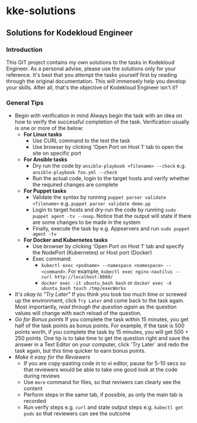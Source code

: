 # kke-solutions
## Solutions for Kodekloud Engineer
### Introduction
This GIT project contains my own solutions to the tasks in Kodekloud Engineer. As a personal advise, please use the solutions only for your reference. It's best that you attempt the tasks yourself first by reading through the original documentation. This will immensely help you develop your skills. After all, that's the objective of Kodekloud Engineer isn't it?

### General Tips
* Begin with verification in mind
    Always begin the task with an idea on how to verify the successful completion of the task. Verification usually is one or more of the below:
    * **For Linux tasks**
      * Use CURL command to the test the task
      * Use browser by clicking 'Open Port on Host 1' tab to open the site on specific port
    * **For Ansible tasks**
      * Dry run the code by `ansible-playbook <filename> --check` e.g. `ansible-playbook foo.yml --check`
      * Run the actual code, login to the target hosts and verify whether the required changes are complete 
    * **For Puppet tasks**
      * Validate the syntax by running `puppet parser validate <filename>` e.g. `puppet parser validate demo.pp`
      * Login to target hosts and dry-run the code by running `sudo puppet agent -tv --noop`. Notice that the output will state if there are some changes to be made in the system
      * Finally, execute the task by e.g. Appservers and run `sudo puppet agent -tv` 
    * **For Docker and Kubernetes tasks**
      * Use browser by clicking 'Open Port on Host 1' tab and specify the NodePort (Kubernetes) or Host port (Docker)
      * Exec command:
        * `kubectl exec <podname> --namespace <namespace> -- <command>`. For example, `kubectl exec nginx-nautilus -- curl http://localhost:8080/`
        * `docker exec -it ubuntu_bash bash` or `docker exec -d ubuntu_bash touch /tmp/execWorks`
* *It's okay to "Try Later"*
  If you think you took too much time or screwed up the environment, click `Try Later` and come back to the task again. Most importantly, *read through the question again* as the question values will change with each reload of the question.
* *Go for Bonus points*
  If you complete the task within 15 minutes, you get half of the task points as bonus points. For example, if the task is 500 points worth, if you complete the task by 15 minutes, you will get 500 + 250 points. One tip is to take time to get the question right and save the answer in a Text Editor on your computer, click 'Try Later` and redo the task again, but this time quicker to earn bonus points.
* *Make it easy for the Reviewers* 
  * If you are copy-pasting code in to vi editor, pause for 5-10 secs so that reviewers would be able to take one good look at the code during reviews
  * Use `more` command for files, so that reviwers can clearly see the content
  * Perform steps in the same tab, if possible, as only the main tab is recorded
  * Run verify steps e.g. `curl` and state output steps e.g. `kubectl get pods` so that reviewers can see the outcome


